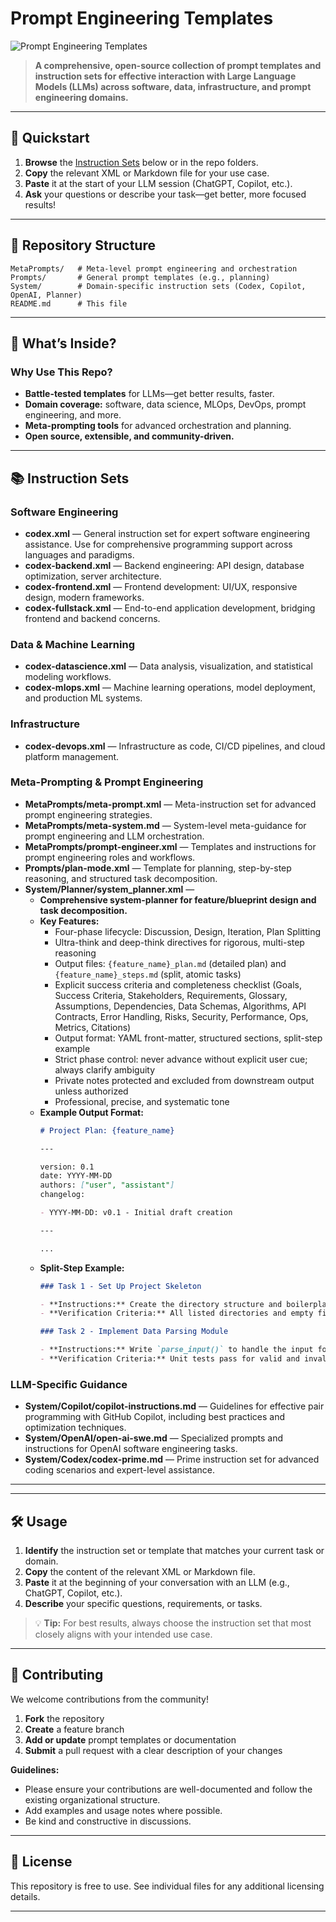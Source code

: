 # Prompt Engineering Templates

![Prompt Engineering Templates](https://img.shields.io/badge/LLM-Prompt%20Engineering-blueviolet?style=flat-square)

> **A comprehensive, open-source collection of prompt templates and instruction sets for effective interaction with Large Language Models (LLMs) across software, data, infrastructure, and prompt engineering domains.**

---

## 🚀 Quickstart

1. **Browse** the [Instruction Sets](#instruction-sets) below or in the repo folders.
2. **Copy** the relevant XML or Markdown file for your use case.
3. **Paste** it at the start of your LLM session (ChatGPT, Copilot, etc.).
4. **Ask** your questions or describe your task—get better, more focused results!

---

## 📁 Repository Structure

```
MetaPrompts/   # Meta-level prompt engineering and orchestration
Prompts/       # General prompt templates (e.g., planning)
System/        # Domain-specific instruction sets (Codex, Copilot, OpenAI, Planner)
README.md      # This file
```

---

## 🧭 What’s Inside?

### Why Use This Repo?

- **Battle-tested templates** for LLMs—get better results, faster.
- **Domain coverage:** software, data science, MLOps, DevOps, prompt engineering, and more.
- **Meta-prompting tools** for advanced orchestration and planning.
- **Open source, extensible, and community-driven.**

---

## 📚 Instruction Sets

### Software Engineering

- **codex.xml** — General instruction set for expert software engineering assistance. Use for comprehensive programming support across languages and paradigms.
- **codex-backend.xml** — Backend engineering: API design, database optimization, server architecture.
- **codex-frontend.xml** — Frontend development: UI/UX, responsive design, modern frameworks.
- **codex-fullstack.xml** — End-to-end application development, bridging frontend and backend concerns.

### Data & Machine Learning

- **codex-datascience.xml** — Data analysis, visualization, and statistical modeling workflows.
- **codex-mlops.xml** — Machine learning operations, model deployment, and production ML systems.

### Infrastructure

- **codex-devops.xml** — Infrastructure as code, CI/CD pipelines, and cloud platform management.

### Meta-Prompting & Prompt Engineering

- **MetaPrompts/meta-prompt.xml** — Meta-instruction set for advanced prompt engineering strategies.
- **MetaPrompts/meta-system.md** — System-level meta-guidance for prompt engineering and LLM orchestration.
- **MetaPrompts/prompt-engineer.xml** — Templates and instructions for prompt engineering roles and workflows.
- **Prompts/plan-mode.xml** — Template for planning, step-by-step reasoning, and structured task decomposition.
- **System/Planner/system_planner.xml** —
  - **Comprehensive system-planner for feature/blueprint design and task decomposition.**
  - **Key Features:**
    - Four-phase lifecycle: Discussion, Design, Iteration, Plan Splitting
    - Ultra-think and deep-think directives for rigorous, multi-step reasoning
    - Output files: `{feature_name}_plan.md` (detailed plan) and `{feature_name}_steps.md` (split, atomic tasks)
    - Explicit success criteria and completeness checklist (Goals, Success Criteria, Stakeholders, Requirements, Glossary, Assumptions, Dependencies, Data Schemas, Algorithms, API Contracts, Error Handling, Risks, Security, Performance, Ops, Metrics, Citations)
    - Output format: YAML front-matter, structured sections, split-step example
    - Strict phase control: never advance without explicit user cue; always clarify ambiguity
    - Private notes protected and excluded from downstream output unless authorized
    - Professional, precise, and systematic tone
  - **Example Output Format:**
    ```markdown
    # Project Plan: {feature_name}

    ---

    version: 0.1
    date: YYYY-MM-DD
    authors: ["user", "assistant"]
    changelog:

    - YYYY-MM-DD: v0.1 - Initial draft creation

    ---

    ...
    ```
  - **Split-Step Example:**
    ```markdown
    ### Task 1 - Set Up Project Skeleton

    - **Instructions:** Create the directory structure and boilerplate files described in § 2.2 of the plan.
    - **Verification Criteria:** All listed directories and empty files exist.

    ### Task 2 - Implement Data Parsing Module

    - **Instructions:** Write `parse_input()` to handle the input format in § 2.1, covering edge cases from § 6.
    - **Verification Criteria:** Unit tests pass for valid and invalid samples.
    ```

### LLM-Specific Guidance

- **System/Copilot/copilot-instructions.md** — Guidelines for effective pair programming with GitHub Copilot, including best practices and optimization techniques.
- **System/OpenAI/open-ai-swe.md** — Specialized prompts and instructions for OpenAI software engineering tasks.
- **System/Codex/codex-prime.md** — Prime instruction set for advanced coding scenarios and expert-level assistance.

---

---

## 🛠️ Usage

1. **Identify** the instruction set or template that matches your current task or domain.
2. **Copy** the content of the relevant XML or Markdown file.
3. **Paste** it at the beginning of your conversation with an LLM (e.g., ChatGPT, Copilot, etc.).
4. **Describe** your specific questions, requirements, or tasks.

> 💡 **Tip:** For best results, always choose the instruction set that most closely aligns with your intended use case.

---

## 🤝 Contributing

We welcome contributions from the community!

1. **Fork** the repository
2. **Create** a feature branch
3. **Add or update** prompt templates or documentation
4. **Submit** a pull request with a clear description of your changes

**Guidelines:**

- Please ensure your contributions are well-documented and follow the existing organizational structure.
- Add examples and usage notes where possible.
- Be kind and constructive in discussions.

---

## 📝 License

This repository is free to use. See individual files for any additional licensing details.

---
